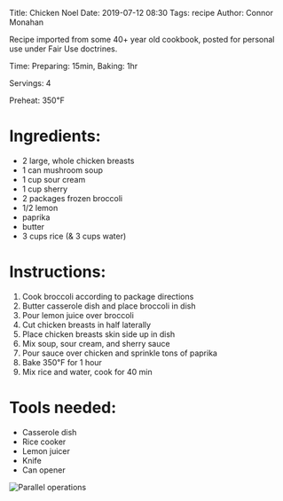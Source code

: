 Title: Chicken Noel
Date: 2019-07-12 08:30
Tags: recipe
Author: Connor Monahan

Recipe imported from some 40+ year old cookbook, posted for personal use under Fair Use doctrines.

Time: 
Preparing: 15min,
Baking: 1hr

Servings: 4

Preheat: 350℉

Ingredients:
===
- 2 large, whole chicken breasts
- 1 can mushroom soup
- 1 cup sour cream
- 1 cup sherry
- 2 packages frozen broccoli
- 1/2 lemon
- paprika
- butter
- 3 cups rice (& 3 cups water)


Instructions:
===
1. Cook broccoli according to package directions
2. Butter casserole dish and place broccoli in dish
3. Pour lemon juice over broccoli
4. Cut chicken breasts in half laterally
5. Place chicken breasts skin side up in dish
6. Mix soup, sour cream, and sherry sauce
7. Pour sauce over chicken and sprinkle tons of paprika
8. Bake 350℉ for 1 hour
9. Mix rice and water, cook for 40 min

Tools needed:
===
- Casserole dish
- Rice cooker
- Lemon juicer
- Knife
- Can opener

![Parallel operations]({static}/images/cn.png)
